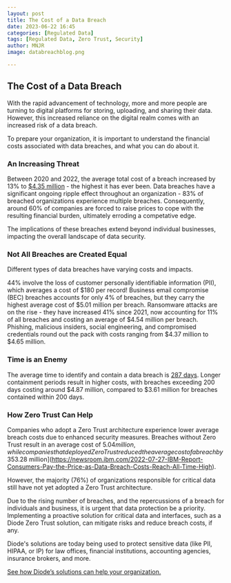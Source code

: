 ```yaml
---
layout: post
title: The Cost of a Data Breach 
date: 2023-06-22 16:45
categories: [Regulated Data]
tags: [Regulated Data, Zero Trust, Security]
author: MNJR
image: databreachblog.png

---
```

## The Cost of a Data Breach

With the rapid advancement of technology, more and more people are turning to digital platforms for storing, uploading, and sharing their data. However, this increased reliance on the digital realm comes with an increased risk of a data breach.

To prepare your organization, it is important to understand the financial costs associated with data breaches, and what you can do about it.

### An Increasing Threat

Between 2020 and 2022, the average total cost of a breach increased by 13% to [$4.35 million](https://www.ibm.com/downloads/cas/OJDVQGRY) - the highest it has ever been. Data breaches have a significant ongoing ripple effect throughout an organization - 83% of breached organizations experience multiple breaches. Consequently, around 60% of companies are forced to raise prices to cope with the resulting financial burden, ultimately erroding a competative edge. 

The implications of these breaches extend beyond individual businesses, impacting the overall landscape of data security.

### Not All Breaches are Created Equal

Different types of data breaches have varying costs and impacts. 

44% involve the loss of customer personally identifiable information (PII), which averages a cost of $180 per record! Business email compromise (BEC) breaches accounts for only 4% of breaches, but they carry the highest average cost of $5.01 million per breach. Ransomware attacks are on the rise - they have increased 41% since 2021, now accounting for 11% of all breaches and costing an average of $4.54 million per breach. Phishing, malicious insiders, social engineering, and compromised credentials round out the pack with costs ranging from $4.37 million to $4.65 million. 

### Time is an Enemy

The average time to identify and contain a data breach is [287 days](https://www.ibm.com/downloads/cas/3R8N1DZJ). Longer containment periods result in higher costs, with breaches exceeding 200 days costing around $4.87 million, compared to $3.61 million for breaches contained within 200 days.

### How Zero Trust Can Help

Companies who adopt a Zero Trust architecture experience lower average breach costs due to enhanced security measures. Breaches without Zero Trust result in an average cost of $5.04 million, while companies that deployed Zero Trust reduced the average cost of a breach by 35% to [$3.28 million](https://newsroom.ibm.com/2022-07-27-IBM-Report-Consumers-Pay-the-Price-as-Data-Breach-Costs-Reach-All-Time-High).

However, the majority (76%) of organizations responsible for critical data still have not yet adopted a Zero Trust architecture. 

Due to the rising number of breaches, and the repercussions of a breach for individuals and business, it is urgent that data protection be a priority. Implementing a proactive solution for critical data and interfaces, such as a Diode Zero Trust solution, can mitigate risks and reduce breach costs, if any. 

Diode's solutions are today being used to protect sensitive data (like PII, HIPAA, or IP) for law offices, financial institutions, accounting agencies, insurance brokers, and more.

[See how Diode’s solutions can help your organization.](https://diode.io/teams)
